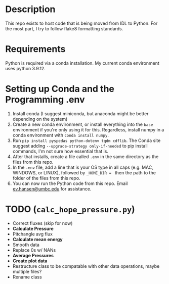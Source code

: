 # Description
This repo exists to host code that is being moved from IDL to Python. For the most part, I try to follow flake8 formatting standards.


# Requirements
Python is required via a conda installation. My current conda environment uses python 3.9.12.

# Setting up Conda and the Programming .env
1) Install conda (I suggest miniconda, but anaconda might be better depending on the system)
2) Create a new conda environment, or install everything into the ``base`` environment if you're only using it for this. Regardless, install numpy in a conda environment with ``conda install numpy``. 
3) Run ``pip install pyspedas python-dotenv tqdm cdflib``. The Conda site suggest adding ``--upgrade-strategy only-if-needed`` to pip install commands, I'm not sure how essential that is.
4) After that installs, create a file called ``.env`` in the same directory as the files from this repo.
5) In the ``.env`` file,  add a line that is your OS type in all caps (e.g. MAC, WINDOWS, or LINUX), followed by ``_HOME_DIR = `` then the path to the folder of the files from this repo.
6) You can now run the Python code from this repo. Email ev.hansen@umbc.edu for assistance.

# TODO (``calc_hope_pressure.py``)
- Correct fluxes (skip for now)
- **Calculate Pressure**
- Pitchangle avg flux
- **Calculate mean energy**
- Smooth data
- Replace 0s w/ NANs
- **Average Pressures**
- **Create plot data**
- Restructure class to be compatable with other 
  data operations, maybe multiple files?
- Rename class